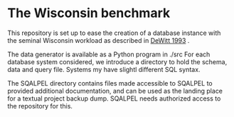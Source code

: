 # The Wisconsin benchmark

This repository is set up to ease the creation 
of a database instance with the seminal Wisconsin workload
as described in [DeWitt 1993](http://jimgray.azurewebsites.net/benchmarkhandbook/chapter4.pdf_) .

The data generator is available as a Python program in ./src
For each database system considered, we introduce a directory
to hold the schema, data and query file. Systems my have slightl
different SQL syntax.

The SQALPEL directory contains files made accessible to SQALPEL
to provided additional documentation, and can be used as the
landing place for a textual project backup dump.
SQALPEL needs authorized access to the repository for this.
